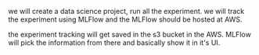 we will create a data science project, run all the experiment.
we will track the experiment using MLFlow and the MLFlow should be hosted at AWS.

the experiment tracking will get saved in the s3 bucket in the AWS.
MLFlow will pick the information from there and basically show it in it's UI.